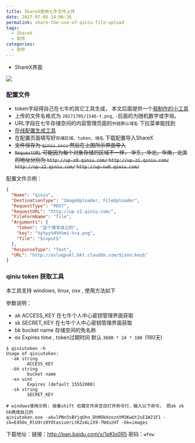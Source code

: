```yaml
---
title: ShareX使用七牛文件上传
date: 2017-07-05 14:06:26
permalink: share-the-use-of-qiniu-file-upload
tags:
  - ShareX
  - 软件
categories:
  - 软件
---
```

- ShareX界面

![](http://osloqpukl.bkt.clouddn.com/201717051546-t.png)


### 配置文件
- token字段得自己在七牛的其它工具生成， 本文后面提供一个[我制作的小工具](/2017/07/05/share-the-use-of-qiniu-file-upload/#qiniu-token-获取工具)
- 上传的文件名格式为 `20171705/1546-t.png`,  `-`后面的为随机数字或字母。
- URL字段在七牛存储空间的内容管理页面的`外链默认域名` 下拉菜单能找到
- [在线配置生成工具](https://91p7joo70y.codesandbox.io/)
- 在配置页面填写好`存储区域、token、域名` 下载配置导入ShareX
- ~~文件保存为 `qiniu.sxcu` 然后在上图所示界面导入~~
- ~~`RequestURL` 可能因为每个对象存储的区域不一样， 华东，华北，华南，北美 的地址分别为 `http://up-z0.qiniu.com/` `http://up-z1.qiniu.com/` `http://up-z2.qiniu.com/` `http://up-na0.qiniu.com/`~~

配置文件示例：

```json
{
  "Name": "qiniu",
  "DestinationType": "ImageUploader, FileUploader",
  "RequestType": "POST",
  "RequestURL": "http://up-z2.qiniu.com/",
  "FileFormName": "file",
  "Arguments": {
    "token": "这个填写自己的",
    "key": "%y%yy%d%h%mi-%ra.png",
    "file": "$input$"
  },
  "ResponseType": "Text",
  "URL": "http://osloqpukl.bkt.clouddn.com/$json:key$"
}
```

### qiniu token 获取工具
本工具支持 windows, linux, osx , 使用方法如下

参数说明：
- ak ACCESS_KEY 在七牛个人中心密钥管理界面获取
- sk SECRET_KEY 在七牛个人中心密钥管理界面获取
- bk bucket name 存储空间的免名称
- ex Expires time , token过期时间 默认 `3600 * 24 * 180 `(180天)

```shell
$ qiniutoken -h
Usage of qiniutoken:
  -ak string
        ACCESS_KEY
  -bk string
        bucket name
  -ex uint
        Expires (default 15552000)
  -sk string
        SECRET_KEY

# windows使用示例: 按着shift 右键文件夹空白打开命令行，输入以下命令， 把ak sk bk换成自己的
qiniutoken.exe -ak=lPNn5sBYjqUhn_DhMOkHzoznYM3KwUt2sE1W21F1 -sk=E45Ox_RlUdrz0YOtasiuerLtKZxALiX9-7NduzHT -bk=images
```
下载地址：链接：http://pan.baidu.com/s/1pKIo0R5 密码：`wfew`
